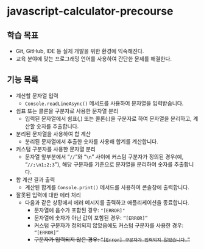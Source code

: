 # javascript-calculator-precourse

## 학습 목표

- Git, GitHub, IDE 등 실제 개발을 위한 환경에 익숙해진다.
- 교육 분야에 맞는 프로그래밍 언어를 사용하여 간단한 문제를 해결한다.

## 기능 목록

- 계산할 문자열 입력
  - `Console.readLineAsync()` 메서드를 사용하여 문자열을 입력받습니다.
- 쉼표 또는 콜론을 구분자로 사용한 문자열 분리
  - 입력된 문자열에서 쉼표(,) 또는 콜론(:)을 구분자로 하여 문자열을 분리하고, 계산할 숫자를 추출합니다.
- 분리된 문자열을 사용하여 합 계산
  - 분리된 문자열에서 추출한 숫자를 사용해 합계를 계산합니다.
- 커스텀 구분자를 사용한 문자열 분리
  - 문자열 앞부분에서 “`//`”와 “`\n`” 사이에 커스텀 구분자가 정의된 경우(예, “`//;\n1;2;3`"), 해당 구분자를 기준으로 문자열을 분리하여 숫자를 추출합니다.
- 합 계산 결과 출력
  - 계산된 합계를 `Console.print()` 메서드를 사용하여 콘솔창에 출력합니다.
- 잘못된 입력에 대한 에러 처리
  - 다음과 같은 상황에서 에러 메시지를 출력하고 애플리케이션을 종료합니다.
    - 문자열에 음수가 포함된 경우: `"[ERROR]"`
    - 문자열에 숫자가 아닌 값이 포함된 경우: `“[ERROR]”`
    - 커스텀 구분자가 정의되지 않았음에도 커스텀 구분자를 사용한 경우: `“[ERROR]”`
    - ~~구분자가 입력되지 않은 경우: `“[Error] 구분자가 입력되지 않았습니다.”`~~

